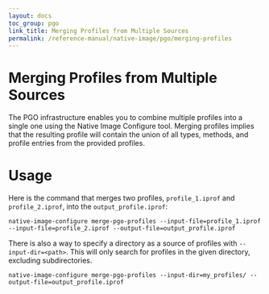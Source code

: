 ```yaml
---
layout: docs
toc_group: pgo
link_title: Merging Profiles from Multiple Sources
permalink: /reference-manual/native-image/pgo/merging-profiles
---
```


# Merging Profiles from Multiple Sources

The PGO infrastructure enables you to combine multiple profiles into a single one using the Native Image Configure tool.
Merging profiles implies that the resulting profile will contain the union of all types, methods, and profile entries from the provided profiles.


# Usage

Here is the command that merges two profiles, `profile_1.iprof` and `profile_2.iprof`, into the `output_profile.iprof`:

```commandline
native-image-configure merge-pgo-profiles --input-file=profile_1.iprof --input-file=profile_2.iprof --output-file=output_profile.iprof
```

There is also a way to specify a directory as a source of profiles with `--input-dir=<path>`.
This will only search for profiles in the given directory, excluding subdirectories.

```commandline
native-image-configure merge-pgo-profiles --input-dir=my_profiles/ --output-file=output_profile.iprof
```
